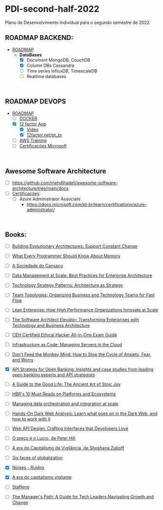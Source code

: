 # PDI-second-half-2022
Plano de Desenvolvimento Individual para o segundo semestre de 2022


## ROADMAP BACKEND:
- [ROADMAP](https://roadmap.sh/backend)
  -   **DataBases**
      - [x] Document MongoDB, CouchDB
      - [x] Column DBs Cassandra
      - [ ] Time series InfluxDB, TimescaleDB
      - [ ] Realtime databases

<br>

## ROADMAP DEVOPS
- [ROADMAP](https://roadmap.sh/devops)
  - [ ] [DOCKER](https://livro.descomplicandodocker.com.br/chapters/chapter_00.html)
  - [X] [12 factor App](https://12factor.net/pt_br/)
    - [X] [Video](https://www.youtube.com/watch?v=gpJgtED36U4&list)
    - [X] [12factor.net/pt_br](https://12factor.net/pt_br/)
  - [ ] [AWS Training](https://digitalcloud.training/aws-sysops-administrator-associate-free-practice-exam-questions/)   
  - [ ] [Certificações Microsoft](https://query.prod.cms.rt.microsoft.com/cms/api/am/binary/RE2PjDI)

<br>

## Awesome Software Architecture
- [ ] https://github.com/mehdihadeli/awesome-software-architecture/tree/main/docs
- [ ] [Certificações](https://query.prod.cms.rt.microsoft.com/cms/api/am/binary/RE2PjDI):   
  - [ ] Azure Administrator Associate 
    - https://docs.microsoft.com/pt-br/learn/certifications/azure-administrator/   

<br>

## Books:
- [ ] [Building Evolutionary Architectures: Support Constant Change](https://lnkd.in/gNjDC7mT)
- [ ] [What Every Programmer Should Know About Memory](https://lnkd.in/g5bhtRZG)
- [ ] [A Sociedade do Cansaço](https://lnkd.in/ggvpRwAm)
- [ ] [Data Management at Scale: Best Practices for Enterprise Architecture](https://lnkd.in/gt_8KxeA)
- [ ] [Technology Strategy Patterns: Architecture as Strategy](https://lnkd.in/gt66UyuN)
- [ ] [Team Topologies: Organizing Business and Technology Teams for Fast Flow](https://lnkd.in/gaBEnk9g)
- [ ] [Lean Enterprise: How High Performance Organizations Innovate at Scale](https://lnkd.in/gitV2YfB)
- [ ] [The Software Architect Elevator: Transforming Enterprises with Technology and Business Architecture](https://lnkd.in/g6gqugCQ)
- [ ] [CEH Certified Ethical Hacker All-in-One Exam Guide](https://lnkd.in/gdEGKq9s)
- [ ] [Infrastructure as Code: Managing Servers in the Cloud](https://lnkd.in/gExH8i-6)
- [ ] [Don't Feed the Monkey Mind: How to Stop the Cycle of Anxiety, Fear, and Worry](https://lnkd.in/guxq_qbp)
- [x] [API Strategy for Open Banking: Insights and case studies from leading open banking experts and API strategists](https://lnkd.in/gZ3XPDgY)
- [ ] [A Guide to the Good Life: The Ancient Art of Stoic Joy](https://lnkd.in/gwjjiKMF)
- [ ] [HBR's 10 Must Reads on Platforms and Ecosystems](https://lnkd.in/g-cb545G)
- [ ] [Managing data orchestration and integration at scale](https://lnkd.in/gBfkg_ra)
- [ ] [Hands-On Dark Web Analysis: Learn what goes on in the Dark Web, and how to work with it](https://lnkd.in/gMWJ5UX8)
- [ ] [Web API Design: Crafting Interfaces that Developers Love](https://lnkd.in/gcCaYi5W)
- [ ] [O preço é o Lucro, de Peter Hill]()
- [ ] [A era do Capitalismo de Vigilância, de Shoshana Zuboff]()
- [ ] [Six faces of globalization]()
- [x] [Noises - Ruidos]()
- [x] [A era do capitalismo vigilante]()
- [ ] [Staffeng](https://staffeng.com/book)
- [ ] [The Manager's Path: A Guide for Tech Leaders Navigating Growth and Change]()

